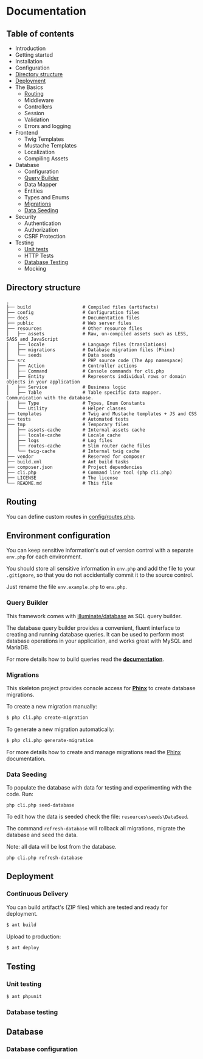 # Documentation

## Table of contents

* Introduction
* Getting started
 * Installation
 * Configuration
 * [Directory structure](#directory-structure)
 * [Deployment](#deployment)
* The Basics
  * [Routing](#routing)
  * Middleware
  * Controllers
  * Session
  * Validation
  * Errors and logging
* Frontend
  * Twig Templates
  * Mustache Templates
  * Localization
  * Compiling Assets
* Database
  * Configuration
  * [Query Builder](#query-builder)
  * Data Mapper
  * Entities
  * Types and Enums
  * [Migrations](#migrations)
  * [Data Seeding](#data-seeding)
* Security
  * Authentication
  * Authorization
  * CSRF Protection
* Testing
  * [Unit tests](#Testing)
  * HTTP Tests
  * [Database Testing](#database-testing)
  * Mocking


## Directory structure

```
.
├── build                   # Compiled files (artifacts)
├── config                  # Configuration files
├── docs                    # Documentation files
├── public                  # Web server files
├── resources               # Other resource files
│   ├── assets              # Raw, un-compiled assets such as LESS, SASS and JavaScript
│   ├── locale              # Language files (translations)
│   ├── migrations          # Database migration files (Phinx)
│   └── seeds               # Data seeds
├── src                     # PHP source code (The App namespace)
│   ├── Action              # Controller actions
│   ├── Command             # Console commands for cli.php
│   ├── Entity              # Represents individual rows or domain objects in your application
│   ├── Service             # Business logic
│   ├── Table               # Table specific data mapper. Communication with the database.
│   ├── Type                # Types, Enum Constants
│   └── Utility             # Helper classes
├── templates               # Twig and Mustache templates + JS and CSS
├── tests                   # Automated tests
├── tmp                     # Temporary files
│   ├── assets-cache        # Internal assets cache
│   ├── locale-cache        # Locale cache
│   ├── logs                # Log files
│   ├── routes-cache        # Slim router cache files
│   └── twig-cache          # Internal twig cache
├── vendor                  # Reserved for composer
├── build.xml               # Ant build tasks
├── composer.json           # Project dependencies
├── cli.php                 # Command line tool (php cli.php)
├── LICENSE                 # The license
└── README.md               # This file
```

## Routing

You can define custom routes in [config/routes.php](config/routes.php). 

## Environment configuration

You can keep sensitive information's out of version control with a separate `env.php` for each environment.

You should store all sensitive information in `env.php` and add the file to your `.gitignore`, so that you do not accidentally commit it to the source control.

Just rename the file `env.example.php` to `env.php`.

### Query Builder

This framework comes with [illuminate/database](https://github.com/illuminate/database) as SQL query builder.

The database query builder provides a convenient, fluent interface to creating and running database queries. It can be used to perform most database operations in your application, and works great with MySQL and MariaDB.

For more details how to build queries read the **[documentation](https://laravel.com/docs/master/queries)**.

### Migrations

This skeleton project provides console access for **[Phinx](https://phinx.org/)** to create database migrations. 

To create a new migration manually:

```bash
$ php cli.php create-migration
```

To generate a new migration automatically:

```bash
$ php cli.php generate-migration
```

For more details how to create and manage migrations read the [Phinx](http://docs.phinx.org/en/latest/) documentation.

### Data Seeding

To populate the database with data for testing and experimenting with the code. Run:

```
php cli.php seed-database
```

To edit how the data is seeded check the file: `resources\seeds\DataSeed`.

The command `refresh-database` will rollback all migrations, migrate the database and seed the data. 

Note: all data will be lost from the database.

```
php cli.php refresh-database
```

## Deployment

### Continuous Delivery

You can build artifact's (ZIP files) which are tested and ready for deployment.

``` bash
$ ant build
```

Upload to production:

``` bash
$ ant deploy
```

## Testing

### Unit testing

``` bash
$ ant phpunit
```

### Database testing

##  Database

### Database configuration
